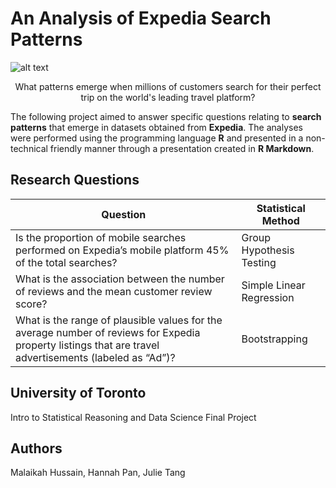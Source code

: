 # An Analysis of Expedia Search Patterns
![alt text](https://github.com/[MalHus]/[An-Analysis-of-Expedia-Search-Patterns]/blob/[main]/search-bar-expedia.png?raw=true)


<p align="center">
What patterns emerge when millions of customers search for their perfect trip on the world's leading travel platform?
</p>

The following project aimed to answer specific questions relating to **search patterns** that emerge in datasets obtained from **Expedia**. 
The analyses were performed using the programming language **R** and presented in a non-technical friendly manner through a presentation created in **R Markdown**.

## Research Questions

| Question | Statistical Method |
| --- | --- |
| Is the proportion of mobile searches performed on Expedia’s mobile platform 45% of the total searches? | Group Hypothesis Testing |
| What is the association between the number of reviews and the mean customer review score? | Simple Linear Regression |
| What is the range of plausible values for the average number of reviews for Expedia property listings that are travel advertisements (labeled as “Ad”)? | Bootstrapping |

## University of Toronto
Intro to Statistical Reasoning and Data Science Final Project

## Authors
Malaikah Hussain, Hannah Pan, Julie Tang
